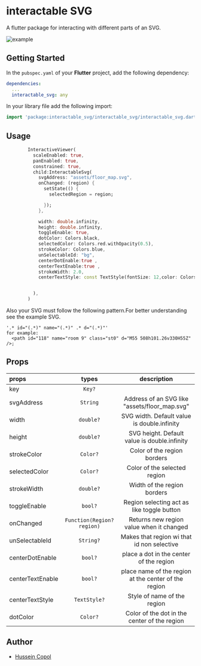 # interactable SVG

A flutter package for interacting with different parts of an SVG.

![example](https://user-images.githubusercontent.com/43154747/208787228-6dda3327-585d-4bae-a099-ad2b6f9170ed.gif)


## Getting Started

In the `pubspec.yaml` of your **Flutter** project, add the following dependency:

```yaml
dependencies:
  ...
  interactable_svg: any
```

In your library file add the following import:

```dart
import 'package:interactable_svg/interactable_svg/interactable_svg.dart';
```

## Usage

```dart
        InteractiveViewer(
          scaleEnabled: true,
          panEnabled: true,
          constrained: true,
          child:InteractableSvg(
            svgAddress: "assets/floor_map.svg",
            onChanged: (region) {
              setState(() {
                selectedRegion = region;

              });
            },

            width: double.infinity,
            height: double.infinity,
            toggleEnable: true,
            dotColor: Colors.black,
            selectedColor: Colors.red.withOpacity(0.5),
            strokeColor: Colors.blue,
            unSelectableId: "bg",
            centerDotEnable:true ,
            centerTextEnable:true ,
            strokeWidth: 2.0,
            centerTextStyle: const TextStyle(fontSize: 12,color: Colors.black),


          ),
        )
```

Also your SVG must follow the following pattern.For better understanding see the example SVG.
```
'.* id="(.*)" name="(.*)" .* d="(.*)"'
for example:
  <path id="118" name="room 9" class="st0" d="M55 508h101.26v330H55Z" />;

```
## Props
| props                   |           types            |                     description                      |
| :---------------------- |:--------------------------:|:----------------------------------------------------:|
| key        |           `Key?`           |                                                      |
| svgAddress       |          `String`          |    Address of an SVG like  "assets/floor_map.svg"    |
| width           |         `double?`          |     SVG width. Default value is double.infinity      |
| height       |         `double?`          |     SVG height. Default value is double.infinity     |
| strokeColor       |          `Color?`          |             Color of the region borders              |
| selectedColor       |          `Color?`          |             Color of the selected region             |
| strokeWidth |         `double?`          |             Width of the region borders              |
| toggleEnable |          `bool?`           |      Region selecting act as like toggle button      |
| onChanged       | `Function(Region? region)` |       Returns new region value when it changed       |
| unSelectableId |         `String?`          |      Makes that region wi that id non selective      |
| centerDotEnable |          `bool?`           |       place a dot in the center of the region        |
| centerTextEnable |          `bool?`           | place name of the region at the center of the region |
| centerTextStyle |        `TextStyle?`        |             Style of name of the region              |
| dotColor |          `Color?`          |     Color of the dot in the center of the region     |

Author
------

* [Hussein Copol](https://github.com/HusseinCopol)
